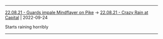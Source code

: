 ***

[22.08.21 - Guards impale Mindflayer on Pike](1%20-%20Sessions/22.08.21%20-%20Guards%20impale%20Mindflayer%20on%20Pike.md) -> [22.08.21 - Crazy Rain at Capital](22.08.21%20-%20Crazy%20Rain%20at%20Capital.md) | 2022-09-24

Starts raining horribly

***